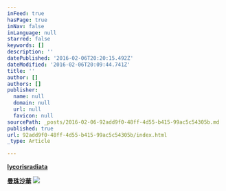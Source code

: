 ```yaml
---
inFeed: true
hasPage: true
inNav: false
inLanguage: null
starred: false
keywords: []
description: ''
datePublished: '2016-02-06T20:20:15.492Z'
dateModified: '2016-02-06T20:09:44.741Z'
title: ''
author: []
authors: []
publisher:
  name: null
  domain: null
  url: null
  favicon: null
sourcePath: _posts/2016-02-06-92add9f0-48ff-4d55-b415-99ac5c54305b.md
published: true
url: 92add9f0-48ff-4d55-b415-99ac5c54305b/index.html
_type: Article

---
```

**[lycorisradiata][0]**

**[曼珠沙華][1]**
![](https://the-grid-user-content.s3-us-west-2.amazonaws.com/2e60886d-a181-4a8a-8ee7-aeaa22b0d798.jpg)

[0]: http://websta.me/tag/lycorisradiata
[1]: http://websta.me/tag/%E6%9B%BC%E7%8F%A0%E6%B2%99%E8%8F%AF